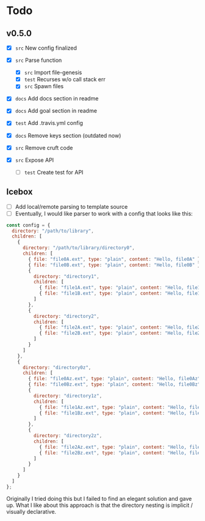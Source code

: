 # Todo

## v0.5.0

* [x] `src` New config finalized
* [x] `src` Parse function

  * [x] `src` Import file-genesis
  * [x] `test` Recurses w/o call stack err
  * [x] `src` Spawn files

* [x] `docs` Add docs section in readme
* [x] `docs` Add goal section in readme
* [x] `test` Add .travis.yml config
* [x] `docs` Remove keys section (outdated now)
* [x] `src` Remove cruft code
* [x] `src` Expose API

  * [ ] `test` Create test for API

## Icebox

* [ ] Add local/remote parsing to template source
* [ ] Eventually, I would like parser to work with a config that looks like this:

```js
const config = {
  directory: "/path/to/library",
  children: [
    {
      directory: "/path/to/library/directory0",
      children: [
        { file: "file0A.ext", type: "plain", content: "Hello, file0A" },
        { file: "file0B.ext", type: "plain", content: "Hello, file0B" },
        {
          directory: "directory1",
          children: [
            { file: "file1A.ext", type: "plain", content: "Hello, file1A" },
            { file: "file1B.ext", type: "plain", content: "Hello, file1B" }
          ]
        },
        {
          directory: "directory2",
          children: [
            { file: "file2A.ext", type: "plain", content: "Hello, file2A" },
            { file: "file2B.ext", type: "plain", content: "Hello, file2B" }
          ]
        }
      ]
    },
    {
      directory: "directory0z",
      children: [
        { file: "file0Az.ext", type: "plain", content: "Hello, file0Az" },
        { file: "file0Bz.ext", type: "plain", content: "Hello, file0Bz" },
        {
          directory: "directory1z",
          children: [
            { file: "file1Az.ext", type: "plain", content: "Hello, file1Az" },
            { file: "file1Bz.ext", type: "plain", content: "Hello, file1Bz" }
          ]
        },
        {
          directory: "directory2z",
          children: [
            { file: "file2Az.ext", type: "plain", content: "Hello, file2Az" },
            { file: "file2Bz.ext", type: "plain", content: "Hello, file2Bz" }
          ]
        }
      ]
    }
  ]
};
```

Originally I tried doing this but I failed to find an elegant solution and gave up. What I like about this approach is that the directory nesting is implicit / visually declarative.
